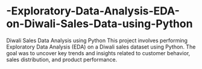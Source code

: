 # -Exploratory-Data-Analysis-EDA-on-Diwali-Sales-Data-using-Python
Diwali Sales Data Analysis using Python This project involves performing Exploratory Data Analysis (EDA) on a Diwali sales dataset using Python. The goal was to uncover key trends and insights related to customer behavior, sales distribution, and product performance.
